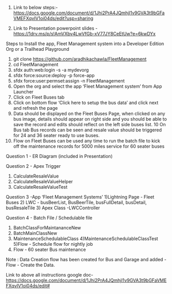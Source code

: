 
1) Link to below steps:- https://docs.google.com/document/d/1Jhi2PrA4JQmhjl1v9GVA3t9bGFaVMEFXqvIV1oi04ds/edit?usp=sharing

3) Link to Presentation powerpoint slides -  https://1drv.ms/p/s!AmVXbv4LwVfGb-xV77JY8CeEtUw?e=6kwDYx

 Steps to Install the  app, Fleet Management system into a Developer Edition Org or a Trailhead Playground
1) git clone https://github.com/aradhikachawla/FleetManagement
2) cd FleetManagement
3) sfdx auth:web:login -s -a mydevorg
4) sfdx force:source:deploy -p force-app
5) sfdx force:user:permset:assign -n FleetManagement
6) Open the org and select the app  ‘Fleet Management system’  from App Launcher
7) Click on Fleet Buses tab
8) Click on bottom flow  ‘Click here to setup the bus data’ and click next and refresh the page
9) Data should be displayed on the Fleet Buses Page, when clicked on any bus image, details should appear on right side and you should be able to save the record and edits should reflect on the left side  buses list.
10 On Bus tab Bus records can be seen and resale value should be triggered for 24 and 36 seater ready to use buses.
11) Flow on Fleet Buses  can be used any time to run the batch file to kick off the maintenance records for 5000 miles service for 60 seater buses


Question 1 - ER Diagram (included in Presentation)

Question 2 - Apex Trigger 
1) CalculateResaleValue
2) CalculateResaleValueHelper
3) CalculateResaleValueTest

Question 3 -App ‘Fleet Management Systems’ 
1)Lightning Page - Fleet Buses
2) LWC - busBeerList, BusBeerTile, busFullDetail, busDetail, busResaleTile
3) Apex Class -LWCController

Question 4 - Batch File / Schedulable file
1) BatchClassForMaintananceNew
2) BatchMainClassNew
3) MaintenanceSchedulableClass
4)MaintenanceSchedulableClassTest
5)Flow - Schedule flow for nightly job
6) Flow - 60 seater Bus maintenance

Note : Data Creation flow has been created for Bus and Garage and added - Flow - Create the Data.

 
Link to above all instructions google doc- https://docs.google.com/document/d/1Jhi2PrA4JQmhjl1v9GVA3t9bGFaVMEFXqvIV1oi04ds/edit#
 










